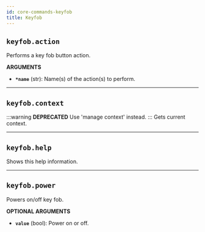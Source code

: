 ```yaml
---
id: core-commands-keyfob
title: Keyfob
---
```


## `keyfob.action`

Performs a key fob button action.

**ARGUMENTS**

  - **`*name`** (str): Name(s) of the action(s) to perform.


----
## `keyfob.context`

:::warning
**DEPRECATED**
Use 'manage context' instead.
:::
Gets current context.


----
## `keyfob.help`

Shows this help information.


----
## `keyfob.power`

Powers on/off key fob.

**OPTIONAL ARGUMENTS**

  - **`value`** (bool): Power on or off. 
